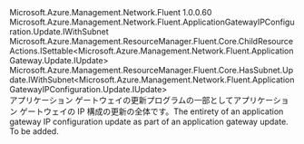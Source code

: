 <Type Name="IUpdate" FullName="Microsoft.Azure.Management.Network.Fluent.ApplicationGatewayIPConfiguration.Update.IUpdate">
  <TypeSignature Language="C#" Value="public interface IUpdate : Microsoft.Azure.Management.Network.Fluent.ApplicationGatewayIPConfiguration.Update.IWithSubnet, Microsoft.Azure.Management.ResourceManager.Fluent.Core.ChildResourceActions.ISettable&lt;Microsoft.Azure.Management.Network.Fluent.ApplicationGateway.Update.IUpdate&gt;, Microsoft.Azure.Management.ResourceManager.Fluent.Core.HasSubnet.Update.IWithSubnet&lt;Microsoft.Azure.Management.Network.Fluent.ApplicationGatewayIPConfiguration.Update.IUpdate&gt;" />
  <TypeSignature Language="ILAsm" Value=".class public interface auto ansi abstract IUpdate implements class Microsoft.Azure.Management.Network.Fluent.ApplicationGatewayIPConfiguration.Update.IWithSubnet, class Microsoft.Azure.Management.ResourceManager.Fluent.Core.ChildResourceActions.ISettable`1&lt;class Microsoft.Azure.Management.Network.Fluent.ApplicationGateway.Update.IUpdate&gt;, class Microsoft.Azure.Management.ResourceManager.Fluent.Core.HasSubnet.Update.IWithSubnet`1&lt;class Microsoft.Azure.Management.Network.Fluent.ApplicationGatewayIPConfiguration.Update.IUpdate&gt;" />
  <TypeSignature Language="DocId" Value="T:Microsoft.Azure.Management.Network.Fluent.ApplicationGatewayIPConfiguration.Update.IUpdate" />
  <TypeSignature Language="VB.NET" Value="Public Interface IUpdate&#xA;Implements ISettable(Of IUpdate), IWithSubnet, IWithSubnet(Of IUpdate)" />
  <TypeSignature Language="F#" Value="type IUpdate = interface&#xA;    interface ISettable&lt;IUpdate&gt;&#xA;    interface IWithSubnet&#xA;    interface IWithSubnet&lt;IUpdate&gt;" />
  <AssemblyInfo>
    <AssemblyName>Microsoft.Azure.Management.Network.Fluent</AssemblyName>
    <AssemblyVersion>1.0.0.60</AssemblyVersion>
  </AssemblyInfo>
  <Interfaces>
    <Interface>
      <InterfaceName>Microsoft.Azure.Management.Network.Fluent.ApplicationGatewayIPConfiguration.Update.IWithSubnet</InterfaceName>
    </Interface>
    <Interface>
      <InterfaceName>Microsoft.Azure.Management.ResourceManager.Fluent.Core.ChildResourceActions.ISettable&lt;Microsoft.Azure.Management.Network.Fluent.ApplicationGateway.Update.IUpdate&gt;</InterfaceName>
    </Interface>
    <Interface>
      <InterfaceName>Microsoft.Azure.Management.ResourceManager.Fluent.Core.HasSubnet.Update.IWithSubnet&lt;Microsoft.Azure.Management.Network.Fluent.ApplicationGatewayIPConfiguration.Update.IUpdate&gt;</InterfaceName>
    </Interface>
  </Interfaces>
  <Docs>
    <summary>
            <span data-ttu-id="abb2b-101">アプリケーション ゲートウェイの更新プログラムの一部としてアプリケーション ゲートウェイの IP 構成の更新の全体です。</span><span class="sxs-lookup"><span data-stu-id="abb2b-101">The entirety of an application gateway IP configuration update as part of an application gateway update.</span></span>
            </summary>
    <remarks>To be added.</remarks>
  </Docs>
  <Members />
</Type>